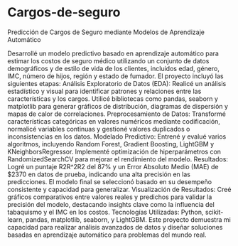 # Cargos-de-seguro
Predicción de Cargos de Seguro mediante Modelos de Aprendizaje Automático

Desarrollé un modelo predictivo basado en aprendizaje automático para estimar los costos de seguro médico utilizando un conjunto de datos demográficos y de estilo de vida de los clientes, incluidos edad, género, IMC, número de hijos, región y estado de fumador. El proyecto incluyó las siguientes etapas:
Análisis Exploratorio de Datos (EDA): Realicé un análisis estadístico y visual para identificar patrones y relaciones entre las características y los cargos. Utilicé bibliotecas como pandas, seaborn y matplotlib para generar gráficos de distribución, diagramas de dispersión y mapas de calor de correlaciones.
Preprocesamiento de Datos: Transformé características categóricas en valores numéricos mediante codificación, normalicé variables continuas y gestioné valores duplicados o inconsistencias en los datos.
Modelado Predictivo: Entrené y evalué varios algoritmos, incluyendo Random Forest, Gradient Boosting, LightGBM y KNeighborsRegressor. Implementé optimización de hiperparámetros con RandomizedSearchCV para mejorar el rendimiento del modelo.
Resultados: Logré un puntaje R2R^2R2 del 87% y un Error Absoluto Medio (MAE) de $2370 en datos de prueba, indicando una alta precisión en las predicciones. El modelo final se seleccionó basado en su desempeño consistente y capacidad para generalizar.
Visualización de Resultados: Creé gráficos comparativos entre valores reales y predichos para validar la precisión del modelo, destacando insights clave como la influencia del tabaquismo y el IMC en los costos.
Tecnologías Utilizadas: Python, scikit-learn, pandas, matplotlib, seaborn, y LightGBM.
Este proyecto demuestra mi capacidad para realizar análisis avanzados de datos y diseñar soluciones basadas en aprendizaje automático para problemas del mundo real.
